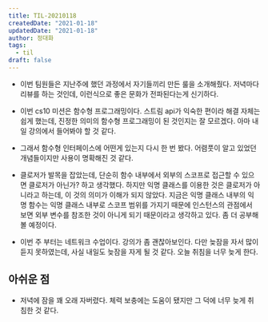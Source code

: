```yaml
---
title: TIL-20210118
createdDate: "2021-01-18"
updatedDate: "2021-01-18"
author: 정대화
tags:
  - til
draft: false
---
```


- 이번 팀원들은 지난주에 했던 과정에서 자기들끼리 만든 룰을 소개해줬다. 저녁마다 리뷰를 하는 것인데, 이런식으로 좋은 문화가 전파된다는게 신기하다.

- 이번 cs10 미션은 함수형 프로그래밍이다. 스트림 api가 익숙한 편이라 해결 자체는 쉽게 했는데, 진정한 의미의 함수형 프로그래밍이 된 것인지는 잘 모르겠다. 아마 내일 강의에서 들어봐야 할 것 같다.

- 그래서 함수형 인터페이스에 어떤게 있는지 다시 한 번 봤다. 어렴풋이 알고 있었던 개념들이지만 사용이 명확해진 것 같다.

- 클로저가 발목을 잡았는데, 단순히 함수 내부에서 외부의 스코프로 접근할 수 있으면 클로저가 아닌가? 하고 생각했다. 하지만 익명 클래스를 이용한 것은 클로저가 아니라고 하는데, 이 것의 의미가 이해가 되지 않았다. 지금은 익명 클래스 내부의 익명 함수는 익명 클래스 내부로 스코프 범위를 가지기 때문에 인스턴스의 관점에서 보면 외부 변수를 참조한 것이 아니게 되기 때문이라고 생각하고 있다. 좀 더 공부해볼 예정이다.

- 이번 주 부터는 네트워크 수업이다. 강의가 좀 괜찮아보인다. 다만 늦잠을 자서 많이 듣지 못하였는데, 사실 내일도 늦잠을 자게 될 것 같다. 오늘 취침을 너무 늦게 한다.

## 아쉬운 점

- 저녁에 잠을 꽤 오래 자버렸다. 체력 보충에는 도움이 됐지만 그 덕에 너무 늦게 취침한 것 같다.

